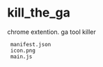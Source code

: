 # kill_the_ga
chrome extention. ga tool killer
```text:folder
 manifest.json
 icon.png
 main.js
```
